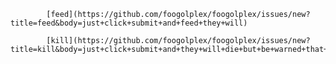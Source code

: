 
            [feed](https://github.com/foogolplex/foogolplex/issues/new?title=feed&body=just+click+submit+and+feed+they+will)

            [kill](https://github.com/foogolplex/foogolplex/issues/new?title=kill&body=just+click+submit+and+they+will+die+but+be+warned+that+you+will+be+revoked+from+your+privileges)
        
